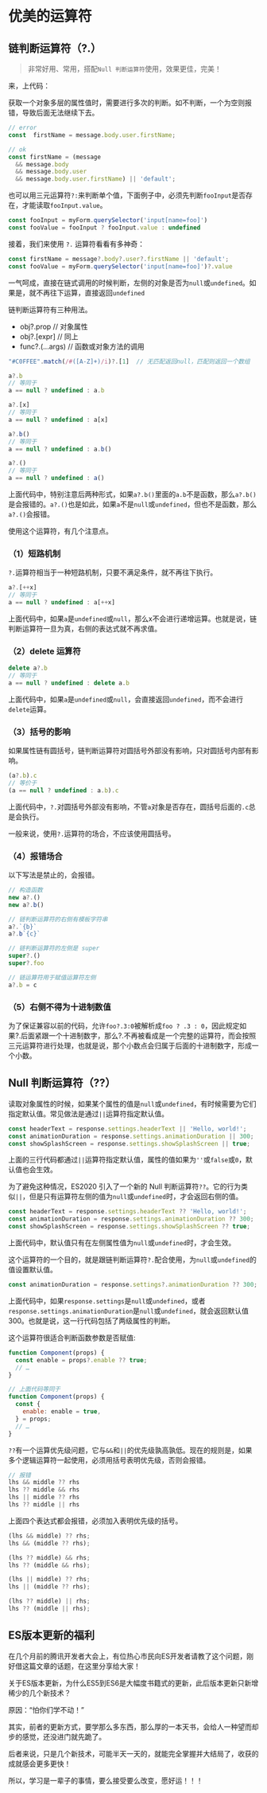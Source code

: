 # 优美的运算符

## 链判断运算符（?.）

> 非常好用、常用，搭配`Null 判断运算符`使用，效果更佳，完美！

来，上代码：

获取一个对象多层的属性值时，需要进行多次的判断。如不判断，一个为空则报错，导致后面无法继续下去。

```js
// error
const  firstName = message.body.user.firstName;

// ok
const firstName = (message
  && message.body
  && message.body.user
  && message.body.user.firstName) || 'default';
```

也可以用三元运算符`?:`来判断单个值，下面例子中，必须先判断`fooInput`是否存在，才能读取`fooInput.value`。

```js
const fooInput = myForm.querySelector('input[name=foo]')
const fooValue = fooInput ? fooInput.value : undefined
```

接着，我们来使用 `?.` 运算符看看有多神奇：

```js
const firstName = message?.body?.user?.firstName || 'default';
const fooValue = myForm.querySelector('input[name=foo]')?.value
```

一气呵成，直接在链式调用的时候判断，左侧的对象是否为`null`或`undefined`。如果是，就不再往下运算，直接返回`undefined`

链判断运算符有三种用法。

- obj?.prop // 对象属性
- obj?.[expr] // 同上
- func?.(...args) // 函数或对象方法的调用

```js
"#C0FFEE".match(/#([A-Z]+)/i)?.[1]  // 无匹配返回null，匹配则返回一个数组

a?.b
// 等同于
a == null ? undefined : a.b

a?.[x]
// 等同于
a == null ? undefined : a[x]

a?.b()
// 等同于
a == null ? undefined : a.b()

a?.()
// 等同于
a == null ? undefined : a()
```

上面代码中，特别注意后两种形式，如果`a?.b()`里面的`a.b`不是函数，那么`a?.b()`是会报错的。`a?.()`也是如此，如果`a`不是`null`或`undefined`，但也不是函数，那么`a?.()`会报错。

使用这个运算符，有几个注意点。

### （1）短路机制

`?.`运算符相当于一种短路机制，只要不满足条件，就不再往下执行。

```js
a?.[++x]
// 等同于
a == null ? undefined : a[++x]
```

上面代码中，如果`a`是`undefined`或`null`，那么x不会进行递增运算。也就是说，链判断运算符一旦为真，右侧的表达式就不再求值。

### （2）delete 运算符

```js
delete a?.b
// 等同于
a == null ? undefined : delete a.b
```

上面代码中，如果`a`是`undefined`或`null`，会直接返回`undefined`，而不会进行`delete`运算。

### （3）括号的影响

如果属性链有圆括号，链判断运算符对圆括号外部没有影响，只对圆括号内部有影响。

```js
(a?.b).c
// 等价于
(a == null ? undefined : a.b).c
```

上面代码中，`?.`对圆括号外部没有影响，不管`a`对象是否存在，圆括号后面的`.c`总是会执行。

一般来说，使用`?.`运算符的场合，不应该使用圆括号。

### （4）报错场合

以下写法是禁止的，会报错。

```js
// 构造函数
new a?.()
new a?.b()

// 链判断运算符的右侧有模板字符串
a?.`{b}`
a?.b`{c}`

// 链判断运算符的左侧是 super
super?.()
super?.foo

// 链运算符用于赋值运算符左侧
a?.b = c
```

### （5）右侧不得为十进制数值

为了保证兼容以前的代码，允许`foo?.3:0`被解析成`foo ? .3 : 0`，因此规定如果?.后面紧跟一个十进制数字，那么?.不再被看成是一个完整的运算符，而会按照三元运算符进行处理，也就是说，那个小数点会归属于后面的十进制数字，形成一个小数。


## Null 判断运算符（??）

读取对象属性的时候，如果某个属性的值是`null`或`undefined`，有时候需要为它们指定默认值。常见做法是通过`||`运算符指定默认值。

```js
const headerText = response.settings.headerText || 'Hello, world!';
const animationDuration = response.settings.animationDuration || 300;
const showSplashScreen = response.settings.showSplashScreen || true;
```

上面的三行代码都通过`||`运算符指定默认值，属性的值如果为`''`或`false`或`0`，默认值也会生效。

为了避免这种情况，ES2020 引入了一个新的 Null 判断运算符`??`。它的行为类似`||`，但是只有运算符左侧的值为`null`或`undefined`时，才会返回右侧的值。

```js
const headerText = response.settings.headerText ?? 'Hello, world!';
const animationDuration = response.settings.animationDuration ?? 300;
const showSplashScreen = response.settings.showSplashScreen ?? true;
```

上面代码中，默认值只有在左侧属性值为`null`或`undefined`时，才会生效。

这个运算符的一个目的，就是跟链判断运算符`?.`配合使用，为`null`或`undefined`的值设置默认值。

```js
const animationDuration = response.settings?.animationDuration ?? 300;
```

上面代码中，如果`response.settings`是`null`或`undefined`，或者`response.settings.animationDuration`是`null`或`undefined`，就会返回默认值300。也就是说，这一行代码包括了两级属性的判断。

这个运算符很适合判断函数参数是否赋值:

```js
function Component(props) {
  const enable = props?.enable ?? true;
  // …
}

// 上面代码等同于
function Component(props) {
  const {
    enable: enable = true,
  } = props;
  // …
}
```

`??`有一个运算优先级问题，它与`&&`和`||`的优先级孰高孰低。现在的规则是，如果多个逻辑运算符一起使用，必须用括号表明优先级，否则会报错。

```js
// 报错
lhs && middle ?? rhs
lhs ?? middle && rhs
lhs || middle ?? rhs
lhs ?? middle || rhs
```

上面四个表达式都会报错，必须加入表明优先级的括号。

```js
(lhs && middle) ?? rhs;
lhs && (middle ?? rhs);

(lhs ?? middle) && rhs;
lhs ?? (middle && rhs);

(lhs || middle) ?? rhs;
lhs || (middle ?? rhs);

(lhs ?? middle) || rhs;
lhs ?? (middle || rhs);
```

## ES版本更新的福利

在几个月前的腾讯开发者大会上，有位热心市民向ES开发者请教了这个问题，刚好借这篇文章的话题，在这里分享给大家！

关于ES版本更新，为什么ES5到ES6是大幅度书籍式的更新，此后版本更新只新增稀少的几个新技术？

原因：“怕你们学不动！”

其实，前者的更新方式，要学那么多东西，那么厚的一本天书，会给人一种望而却步的感觉，还没进门就先跪了。

后者来说，只是几个新技术，可能半天一天的，就能完全掌握并大结局了，收获的成就感会更多更快！

所以，学习是一辈子的事情，要么接受要么改变，愿好运！！！

